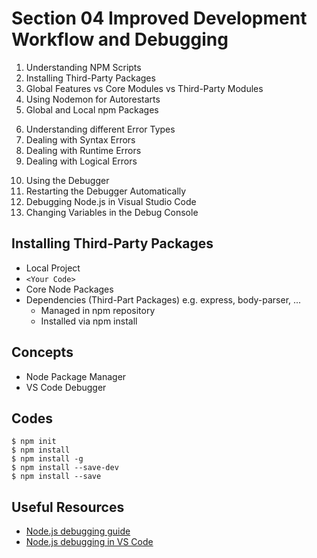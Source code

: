 # Section 04 Improved Development Workflow and Debugging

1. Understanding NPM Scripts
2. Installing Third-Party Packages
3. Global Features vs Core Modules vs Third-Party Modules
4. Using Nodemon for Autorestarts
5. Global and Local npm Packages
<!--  -->
6. Understanding different Error Types
7. Dealing with Syntax Errors
8. Dealing with Runtime Errors
9. Dealing with Logical Errors
<!--  -->
10. Using the Debugger
11. Restarting the Debugger Automatically
12. Debugging Node.js in Visual Studio Code
13. Changing Variables in the Debug Console

## Installing Third-Party Packages

- Local Project
- `<Your Code>`
- Core Node Packages
- Dependencies (Third-Part Packages) e.g. express, body-parser, ...
  - Managed in npm repository
  - Installed via npm install

## Concepts

- Node Package Manager
- VS Code Debugger

## Codes

```shell
$ npm init
$ npm install
$ npm install -g
$ npm install --save-dev
$ npm install --save
```

## Useful Resources

- [Node.js debugging guide](https://nodejs.org/en/docs/guides/debugging-getting-started/)
- [Node.js debugging in VS Code](https://code.visualstudio.com/docs/nodejs/nodejs-debugging)
